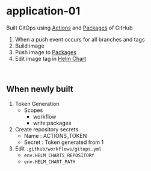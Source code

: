 # application-01

Built GitOps using [Actions](https://docs.github.com/actions) and [Packages](https://docs.github.com/packages) of GitHub
1. When a push event occurs for all branches and tags
2. Build image
3. Push image to [Packages](https://github.com/orgs/gitops-sample/packages)
4. Edit image tag in [Helm Chart](https://github.com/gitops-sample/helm-charts)

<br/>

## When newly built
1. Token Generation
   - Scopes
     - workflow
     - write:packages
2. Create repository secrets
   - Name : ACTIONS_TOKEN
   - Secret : Token generated from 1
3. Edit `.github/workflows/gitops.yml`
   - `env.HELM_CHARTS_REPOSITORY`
   - `env.HELM_CHART_PATH`
